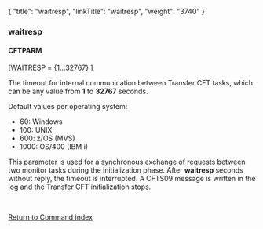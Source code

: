 {
    "title": "waitresp",
    "linkTitle": "waitresp",
    "weight": "3740"
}<span id="waitresp"></span>

### waitresp

#### CFTPARM

\[WAITRESP = {1...32767} \]

The timeout  for internal communication between Transfer CFT
tasks, which can be any
value from **1** to <span style="font-weight: bold;">32767</span> seconds.

Default values per operating system:

-   60:  Windows
-   100:  UNIX
-   600:  z/OS (MVS)
-   1000:  OS/400 (IBM i)

This parameter is used for a synchronous exchange of requests between
two monitor tasks during the initialization phase. After <span style="font-weight: bold;">waitresp</span>
seconds without reply, the timeout is interrupted. A CFTS09 message is
written in the log and the  <span class="mc-variable axway_variables.Component_Short_Name variable">Transfer CFT</span> initialization stops.

 

[Return to Command index](../../)
